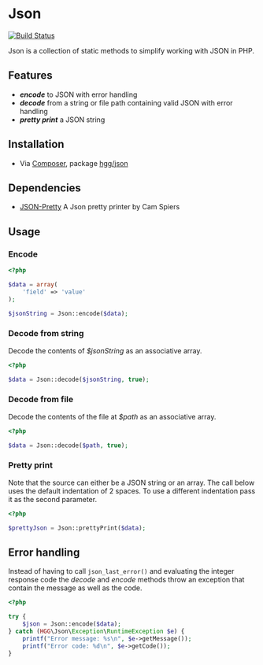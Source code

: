 # Json

[![Build Status](https://travis-ci.org/hglattergotz/json.png)](https://travis-ci.org/hglattergotz/json)

Json is a collection of static methods to simplify working with JSON in PHP.

## Features

 * **_encode_** to JSON with error handling
 * **_decode_** from a string or file path containing valid JSON with error handling
 * **_pretty print_** a JSON string

## Installation

 * Via [Composer](http://getcomposer.org), package [hgg/json](https://packagist.org/packages/hgg/json)

## Dependencies

 * [JSON-Pretty](https://github.com/camspiers/json-pretty) A Json pretty printer by Cam Spiers

## Usage

### Encode

```php
<?php

$data = array(
    'field' => 'value'
);

$jsonString = Json::encode($data);
```

### Decode from string

Decode the contents of _$jsonString_ as an associative array.

```php
<?php

$data = Json::decode($jsonString, true);
```

### Decode from file

Decode the contents of the file at _$path_ as an associative array.

```php
<?php

$data = Json::decode($path, true);
```

### Pretty print

Note that the source can either be a JSON string or an array.
The call below uses the default indentation of 2 spaces. To use a different
indentation pass it as the second parameter.

```php
<?php

$prettyJson = Json::prettyPrint($data);
```

## Error handling

Instead of having to call ```json_last_error()``` and evaluating the integer
response code the _decode_ and _encode_ methods throw an exception that contain
the message as well as the code.

```php
<?php

try {
    $json = Json::encode($data);
} catch (HGG\Json\Exception\RuntimeException $e) {
    printf("Error message: %s\n", $e->getMessage());
    printf("Error code: %d\n", $e->getCode());
}
```
